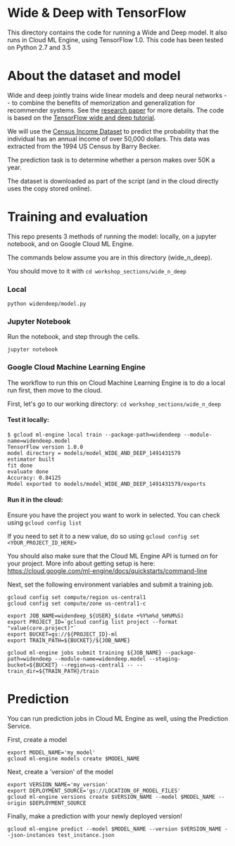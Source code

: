 # Wide & Deep with TensorFlow

This directory contains the code for running a Wide and Deep model. It also runs in Cloud ML Engine, using TensorFlow 1.0. This code has been tested on Python 2.7 and 3.5

# About the dataset and model
Wide and deep jointly trains wide linear models and deep neural networks -- to combine the benefits of memorization and generalization for recommender systems. See the [research paper](https://arxiv.org/abs/1606.07792) for more details. The code is based on the [TensorFlow wide and deep tutorial](https://www.tensorflow.org/tutorials/wide_and_deep/).

We will use the [Census Income Dataset](https://archive.ics.uci.edu/ml/datasets/Census+Income) to predict the probability that the individual has an annual income of over 50,000 dollars. This data was extracted from the 1994 US Census by Barry Becker. 

The prediction task is to determine whether a person makes over 50K a year.

The dataset is downloaded as part of the script (and in the cloud directly uses the copy stored online).

# Training and evaluation
This repo presents 3 methods of running the model: locally, on a jupyter notebook, and on Google Cloud ML Engine.

The commands below assume you are in this directory (wide_n_deep). 

You should move to it with `cd workshop_sections/wide_n_deep`

### Local
`python widendeep/model.py`

### Jupyter Notebook
Run the notebook, and step through the cells.

`jupyter notebook`

### Google Cloud Machine Learning Engine
The workflow to run this on Cloud Machine Learning Engine is to do a local run first, then move to the cloud.

First, let's go to our working directory: 
`cd workshop_sections/wide_n_deep`

#### Test it locally:
    $ gcloud ml-engine local train --package-path=widendeep --module-name=widendeep.model
    TensorFlow version 1.0.0
    model directory = models/model_WIDE_AND_DEEP_1491431579
    estimator built
    fit done
    evaluate done
    Accuracy: 0.84125
    Model exported to models/model_WIDE_AND_DEEP_1491431579/exports

#### Run it in the cloud:
Ensure you have the project you want to work in selected. You can check using `gcloud config list`
    
If you need to set it to a new value, do so using `gcloud config set <YOUR_PROJECT_ID_HERE>`

You should also make sure that the Cloud ML Engine API is turned on for your project. More info about getting setup is here: https://cloud.google.com/ml-engine/docs/quickstarts/command-line

Next, set the following environment variables and submit a training job.

    gcloud config set compute/region us-central1
    gcloud config set compute/zone us-central1-c

    export JOB_NAME=widendeep_${USER}_$(date +%Y%m%d_%H%M%S)
    export PROJECT_ID=`gcloud config list project --format "value(core.project)"`
    export BUCKET=gs://${PROJECT_ID}-ml
    export TRAIN_PATH=${BUCKET}/${JOB_NAME}

    gcloud ml-engine jobs submit training ${JOB_NAME} --package-path=widendeep --module-name=widendeep.model --staging-bucket=${BUCKET} --region=us-central1 -- --train_dir=${TRAIN_PATH}/train

# Prediction
You can run prediction jobs in Cloud ML Engine as well, using the Prediction Service.

First, create a model
    
    export MODEL_NAME='my_model'
    gcloud ml-engine models create $MODEL_NAME

Next, create a 'version' of the model

    export VERSION_NAME='my_version'
    export DEPLOYMENT_SOURCE='gs://LOCATION_OF_MODEL_FILES'
    gcloud ml-engine versions create $VERSION_NAME --model $MODEL_NAME --origin $DEPLOYMENT_SOURCE
    
Finally, make a prediction with your newly deployed version!

    gcloud ml-engine predict --model $MODEL_NAME --version $VERSION_NAME --json-instances test_instance.json

